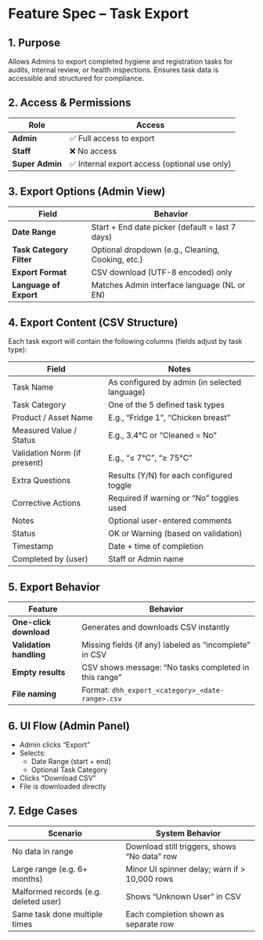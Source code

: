 
# Feature Spec – Task Export

## 1. Purpose
Allows Admins to export completed hygiene and registration tasks for audits, internal review, or health inspections. Ensures task data is accessible and structured for compliance.

## 2. Access & Permissions

| Role             | Access                     |
|------------------|----------------------------|
| **Admin**        | ✅ Full access to export    |
| **Staff**        | ❌ No access                |
| **Super Admin**  | ✅ Internal export access (optional use only) |

## 3. Export Options (Admin View)

| Field                     | Behavior                                                                 |
|---------------------------|--------------------------------------------------------------------------|
| **Date Range**            | Start + End date picker (default = last 7 days)                          |
| **Task Category Filter**  | Optional dropdown (e.g., Cleaning, Cooking, etc.)                        |
| **Export Format**         | CSV download (UTF-8 encoded) only                                        |
| **Language of Export**    | Matches Admin interface language (NL or EN)                              |

## 4. Export Content (CSV Structure)

Each task export will contain the following columns (fields adjust by task type):

| Field                         | Notes                                                          |
|-------------------------------|----------------------------------------------------------------|
| Task Name                     | As configured by admin (in selected language)                  |
| Task Category                 | One of the 5 defined task types                                |
| Product / Asset Name          | E.g., “Fridge 1”, “Chicken breast”                             |
| Measured Value / Status       | E.g., 3.4°C or “Cleaned = No”                                  |
| Validation Norm (if present)  | E.g., “≤ 7°C”, “≥ 75°C”                                        |
| Extra Questions               | Results (Y/N) for each configured toggle                       |
| Corrective Actions            | Required if warning or “No” toggles used                       |
| Notes                         | Optional user-entered comments                                 |
| Status                        | OK or Warning (based on validation)                            |
| Timestamp                     | Date + time of completion                                      |
| Completed by (user)           | Staff or Admin name                                            |

## 5. Export Behavior

| Feature                  | Behavior                                                       |
|--------------------------|----------------------------------------------------------------|
| **One-click download**   | Generates and downloads CSV instantly                          |
| **Validation handling**  | Missing fields (if any) labeled as “incomplete” in CSV         |
| **Empty results**        | CSV shows message: “No tasks completed in this range”          |
| **File naming**          | Format: `dhh_export_<category>_<date-range>.csv`               |

## 6. UI Flow (Admin Panel)

- Admin clicks “Export”
- Selects:
  - Date Range (start + end)
  - Optional Task Category
- Clicks “Download CSV”
- File is downloaded directly

## 7. Edge Cases

| Scenario                            | System Behavior                                             |
|-------------------------------------|-------------------------------------------------------------|
| No data in range                    | Download still triggers, shows “No data” row                |
| Large range (e.g. 6+ months)        | Minor UI spinner delay; warn if > 10,000 rows               |
| Malformed records (e.g. deleted user) | Shows “Unknown User” in CSV                                |
| Same task done multiple times       | Each completion shown as separate row                      |
